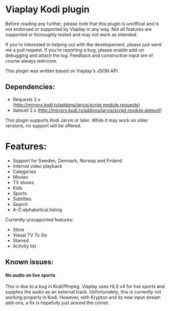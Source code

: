 ﻿# Viaplay Kodi plugin #
Before reading any further, please note that this plugin is unoffical and is not endorsed or supported by Viaplay in any way. Not all features are supported or thoroughly tested and may not work as intended.

If you're interested in helping out with the developement, please just send me a pull request. If you're reporting a bug, please enable add-on debugging and attach the log. Feedback and constructive input are of course always welcome.

This plugin was written based on Viaplay's JSON API.


## Dependencies: ##
 * Requests 2.x (http://mirrors.kodi.tv/addons/jarvis/script.module.requests)
 * dateutil 2.x (http://mirrors.kodi.tv/addons/jarvis/script.module.dateutil)

This plugin supports Kodi Jarvis or later. While it may work on older versions, no support will be offered.

# Features: #
 * Support for Sweden, Denmark, Norway and Finland
 * Internal video playback
 * Categories
 * Movies
 * TV shows
 * Kids
 * Sports
 * Subtitles
 * Search
 * A-Ö alphabetical listing
 
Currently unsupported features:
 * Store
 * Viasat TV To Go
 * Starred
 * Activity list
 
## Known issues: ##
#### No audio on live sports ####
This is due to a bug in Kodi/ffmpeg. Viaplay uses HLS v4 for live sports and supplies the audio as an external track. Unfortunately, this is currently not working properly in Kodi. However, with Krypton and its new input stream add-ons, a fix is hopefully just around the corner.
 
